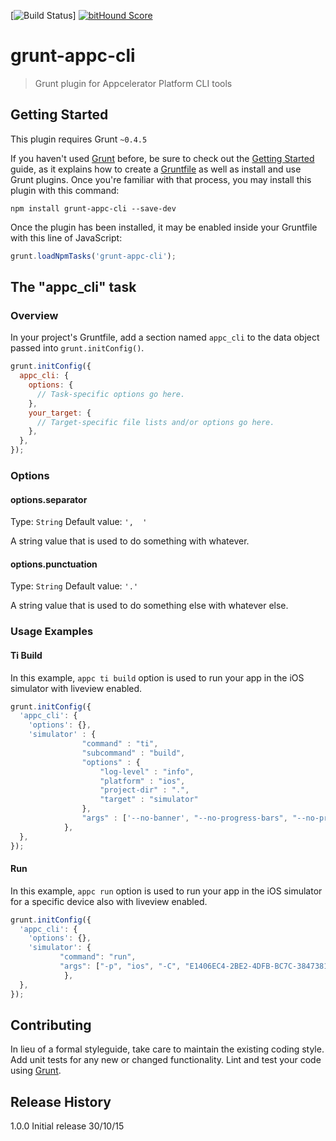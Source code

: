 [![Build Status](https://travis-ci.org/sharpred/grunt-appc-cli.svg?branch=master)]
[![bitHound Score](https://www.bithound.io/github/sharpred/grunt-appc-cli/badges/score.svg)](https://www.bithound.io/github/sharpred/grunt-appc-cli)
# grunt-appc-cli
> Grunt plugin for Appcelerator Platform CLI tools

## Getting Started
This plugin requires Grunt `~0.4.5`

If you haven't used [Grunt](http://gruntjs.com/) before, be sure to check out the [Getting Started](http://gruntjs.com/getting-started) guide, as it explains how to create a [Gruntfile](http://gruntjs.com/sample-gruntfile) as well as install and use Grunt plugins. Once you're familiar with that process, you may install this plugin with this command:

```shell
npm install grunt-appc-cli --save-dev
```

Once the plugin has been installed, it may be enabled inside your Gruntfile with this line of JavaScript:

```js
grunt.loadNpmTasks('grunt-appc-cli');
```

## The "appc_cli" task

### Overview
In your project's Gruntfile, add a section named `appc_cli` to the data object passed into `grunt.initConfig()`.

```js
grunt.initConfig({
  appc_cli: {
    options: {
      // Task-specific options go here.
    },
    your_target: {
      // Target-specific file lists and/or options go here.
    },
  },
});
```

### Options

#### options.separator
Type: `String`
Default value: `',  '`

A string value that is used to do something with whatever.

#### options.punctuation
Type: `String`
Default value: `'.'`

A string value that is used to do something else with whatever else.

### Usage Examples

#### Ti Build
In this example, `appc ti build` option is used to run your app in the iOS simulator with liveview enabled.

```js
grunt.initConfig({
  'appc_cli': {
    'options': {},
    'simulator' : {
                "command" : "ti",
                "subcommand" : "build",
                "options" : {
                    "log-level" : "info",
                    "platform" : "ios",
                    "project-dir" : ".",
                    "target" : "simulator"
                },
                "args" : ['--no-banner', "--no-progress-bars", "--no-prompt" ,"--liveview"]
            },
  },
});
```

#### Run

In this example, `appc run` option is used to run your app in the iOS simulator for a specific device also with liveview enabled.

```js
grunt.initConfig({
  'appc_cli': {
    'options': {},
    'simulator': {
           "command": "run",
           "args": ["-p", "ios", "-C", "E1406EC4-2BE2-4DFB-BC7C-38473815E862", "--liveview"]
            },
  },
});
```



## Contributing
In lieu of a formal styleguide, take care to maintain the existing coding style. Add unit tests for any new or changed functionality. Lint and test your code using [Grunt](http://gruntjs.com/).

## Release History
1.0.0 Initial release 30/10/15
